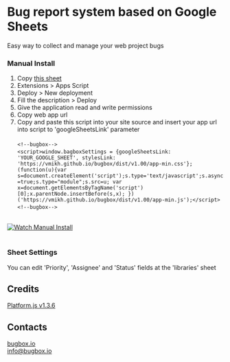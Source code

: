 # Bug report system based on Google Sheets
Easy way to collect and manage your web project bugs

### Manual Install

1. Copy <a href="https://docs.google.com/spreadsheets/d/1LypOCr8bA5WoSZPJF7C9ccuZR01zYfJO07qHg24L1Bw/copy" target="_blank">this sheet</a><br>
2. Extensions > Apps Script<br>
3. Deploy > New deployment<br>
4. Fill the description > Deploy<br>
5. Give the application read and write permissions<br>
6. Copy web app url<br>
7. Copy and paste this script into your site source and insert your app url into script to 'googleSheetsLink' parameter<br><br>
`<!--bugbox-->`<br>
`<script>window.bagboxSettings = {googleSheetsLink: 'YOUR_GOOGLE_SHEET', stylesLink: 'https://vmikh.github.io/bugbox/dist/v1.00/app-min.css'}; (function(u){var s=document.createElement('script');s.type='text/javascript';s.async=true;s.type="module";s.src=u; var x=document.getElementsByTagName('script')[0];x.parentNode.insertBefore(s,x); })('https://vmikh.github.io/bugbox/dist/v1.00/app-min.js');</script>`<br>
`<!--bugbox-->`<br><br>

[![Watch Manual Install](https://habrastorage.org/webt/jr/mc/pw/jrmcpwevamxcy6cljii54szep90.png)](https://vmikh.github.io/bugbox/tutorial)<br><br>

### Sheet Settings
You can edit 'Priority', 'Assignee' and 'Status' fields at the 'libraries' sheet

## Credits
[Platform.js v1.3.6](https://github.com/bestiejs/platform.js/)

## Contacts
[bugbox.io](https://bugbox.io/)<br>
[info@bugbox.io](info@bugbox.io)